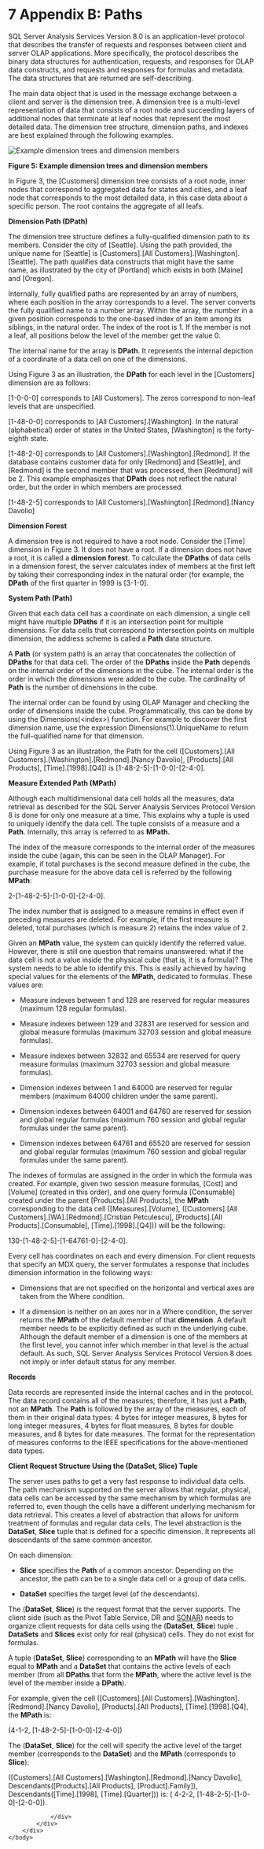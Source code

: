 <html dir="LTR" xmlns:mshelp="http://msdn.microsoft.com/mshelp" xmlns:ddue="http://ddue.schemas.microsoft.com/authoring/2003/5" xmlns:xlink="http://www.w3.org/1999/xlink" xmlns:tool="http://www.microsoft.com/tooltip">
    <head>
        <meta http-equiv="Content-Type" content="text/html; CHARSET=utf-8"></meta>
        <meta name="save" content="history"></meta>
        <title>7 Appendix B: Paths</title>
        <xml>
            <mshelp:toctitle title="7 Appendix B: Paths"></mshelp:toctitle>
            <mshelp:rltitle title="[MS-SSAS8]: Appendix B: Paths"></mshelp:rltitle>
            <mshelp:keyword index="A" term="d7582073-3671-4ed8-a296-b5638dc7bff7"></mshelp:keyword>
            <mshelp:attr name="DCSext.ContentType" value="open specification"></mshelp:attr>
            <mshelp:attr name="AssetID" value="d7582073-3671-4ed8-a296-b5638dc7bff7"></mshelp:attr>
            <mshelp:attr name="TopicType" value="kbRef"></mshelp:attr>
            <mshelp:attr name="DCSext.Title" value="[MS-SSAS8]: Appendix B: Paths" />
        </xml>
    </head>
    <body>
        <div id="header">
            <h1 class="heading">7 Appendix B: Paths</h1>
        </div>
        <div id="mainSection">
            <div id="mainBody">
                <div id="allHistory" class="saveHistory"></div>
                <div id="sectionSection0" class="section" name="collapseableSection">
                    

<p>SQL Server Analysis Services Version 8.0 is an
application-level protocol that describes the transfer of requests and
responses between client and server OLAP applications. More specifically, the
protocol describes the binary data structures for authentication, requests, and
responses for OLAP data constructs, and requests and responses for formulas and
metadata. The data structures that are returned are self-describing.</p>

<p>The main data object that is used in the message exchange
between a client and server is the dimension tree. A dimension tree is a
multi-level representation of data that consists of a root node and succeeding
layers of additional nodes that terminate at leaf nodes that represent the most
detailed data. The dimension tree structure, dimension paths, and indexes are
best explained through the following examples.</p>

<p><img id="MS-SSAS8_pictbc6f1355-b160-5328-6e63-f70ef188a14f.png" src="MS-SSAS8_files/image005.png" alt="Example dimension trees and dimension members" title="Example dimension trees and dimension members"></p>

<p><b>Figure 5: Example dimension trees and dimension members</b></p>

<p>In Figure 3, the [Customers] dimension tree consists of a
root node, inner nodes that correspond to aggregated data for states and
cities, and a leaf node that corresponds to the most detailed data, in this
case data about a specific person. The root contains the aggregate of all
leafs.</p>

<p><b>Dimension Path (DPath)</b></p>

<p>The dimension tree structure defines a fully-qualified
dimension path to its members. Consider the city of [Seattle]. Using the path
provided, the unique name for [Seattle] is [Customers].[All
Customers].[Washington].[Seattle]. The path qualifies data constructs that
might have the same name, as illustrated by the city of [Portland] which exists
in both [Maine] and [Oregon].</p>

<p>Internally, fully qualified paths are represented by an
array of numbers, where each position in the array corresponds to a level. The
server converts the fully qualified name to a number array. Within the array,
the number in a given position corresponds to the one-based index of an item
among its siblings, in the natural order. The index of the root is 1. If the
member is not a leaf, all positions below the level of the member get the value
0.</p>

<p>The internal name for the array is <b>DPath</b>. It
represents the internal depiction of a coordinate of a data cell on one of the
dimensions.</p>

<p>Using Figure 3 as an illustration, the <b>DPath</b> for each
level in the [Customers] dimension are as follows:</p>

<p>[1-0-0-0] corresponds to [All Customers]. The zeros
correspond to non-leaf levels that are unspecified.</p>

<p>[1-48-0-0] corresponds to [All Customers].[Washington]. In
the natural (alphabetical) order of states in the United States, [Washington]
is the forty-eighth state.</p>

<p>[1-48-2-0] corresponds to [All
Customers].[Washington].[Redmond]. If the database contains customer data for
only [Redmond] and [Seattle], and [Redmond] is the second member that was
processed, then [Redmond] will be 2. This example emphasizes that <b>DPath</b>
does not reflect the natural order, but the order in which members are
processed.</p>

<p>[1-48-2-5] corresponds to [All
Customers].[Washington].[Redmond].[Nancy Davolio]</p>

<p><b>Dimension Forest</b></p>

<p>A dimension tree is not required to have a root node.
Consider the [Time] dimension in Figure 3. It does not have a root. If a
dimension does not have a root, it is called a <b>dimension forest</b>. To
calculate the <b>DPaths</b> of data cells in a dimension forest, the server
calculates index of members at the first left by taking their corresponding
index in the natural order (for example, the <b>DPath</b> of the first quarter
in 1999 is [3-1-0].</p>

<p><b>System Path (Path)</b></p>

<p>Given that each data cell has a coordinate on each
dimension, a single cell might have multiple <b>DPaths</b> if it is an
intersection point for multiple dimensions. For data cells that correspond to
intersection points on multiple dimension, the address scheme is called a <b>Path</b>
data structure.</p>

<p>A <b>Path</b> (or system path) is an array that concatenates
the collection of <b>DPaths</b> for that data cell. The order of the <b>DPaths</b>
inside the <b>Path</b> depends on the internal order of the dimensions in the
cube. The internal order is the order in which the dimensions were added to the
cube. The cardinality of <b>Path</b> is the number of dimensions in the cube.</p>

<p>The internal order can be found by using OLAP Manager and
checking the order of dimensions inside the cube. Programmatically, this can be
done by using the Dimensions(&lt;index&gt;) function. For example to discover
the first dimension name, use the expression Dimensions(1).UniqueName to return
the full-qualified name for that dimension.</p>

<p>Using Figure 3 as an illustration, the Path for the cell
([Customers].[All Customers].[Washington].[Redmond].[Nancy Davolio],
[Products].[All Products], [Time].[1998].[Q4]) is [1-48-2-5]-[1-0-0]-[2-4-0].</p>

<p><b>Measure Extended Path (MPath)</b></p>

<p>Although each multidimensional data cell holds all the
measures, data retrieval as described for the SQL Server Analysis Services
Protocol Version 8 is done for only one measure at a time. This explains why a
tuple is used to uniquely identify the data cell. The tuple consists of a
measure and a <b>Path</b>. Internally, this array is referred to as <b>MPath.</b></p>

<p>The index of the measure corresponds to the internal order
of the measures inside the cube (again, this can be seen in the OLAP Manager).
For example, if total purchases is the second measure defined in the cube, the
purchase measure for the above data cell is referred by the following <b>MPath</b>:</p>

<p>2-[1-48-2-5]-[1-0-0]-[2-4-0].</p>

<p>The index number that is assigned to a measure remains in
effect even if preceding measures are deleted. For example, if the first
measure is deleted, total purchases (which is measure 2) retains the index
value of 2.</p>

<p>Given an <b>MPath</b> value, the system can quickly identify
the referred value. However, there is still one question that remains unanswered:
what if the data cell is not a value inside the physical cube (that is, it is a
formula)? The system needs to be able to identify this. This is easily achieved
by having special values for the elements of the <b>MPath</b>, dedicated to
formulas. These values are:</p>

<ul><li><p><span><span> 
</span></span>Measure indexes between 1 and 128 are reserved for regular
measures (maximum 128 regular formulas).</p>

</li><li><p><span><span> 
</span></span>Measure indexes between 129 and 32831 are reserved for session
and global measure formulas (maximum 32703 session and global measure
formulas).</p>

</li><li><p><span><span> 
</span></span>Measure indexes between 32832 and 65534 are reserved for query
measure formulas (maximum 32703 session and global measure formulas).</p>

</li><li><p><span><span> 
</span></span>Dimension indexes between 1 and 64000 are reserved for regular
members (maximum 64000 children under the same parent).</p>

</li><li><p><span><span> 
</span></span>Dimension indexes between 64001 and 64760 are reserved for
session and global regular formulas (maximum 760 session and global regular
formulas under the same parent).</p>

</li><li><p><span><span> 
</span></span>Dimension indexes between 64761 and 65520 are reserved for
session and global regular formulas (maximum 760 session and global regular
formulas under the same parent).</p>

</li></ul><p>The indexes of formulas are assigned in the order in which
the formula was created. For example, given two session measure formulas,
[Cost] and [Volume] (created in this order), and one query formula [Consumable]
created under the parent [Products].[All Products], the <b>MPath</b>
corresponding to the data cell ([Measures].[Volume], ([Customers].[All
Customers].[WA].[Redmond].[Cristian Petculescu], [Products].[All
Products].[Consumable], [Time].[1998].[Q4])) will be the following:</p>

<p>130-[1-48-2-5]-[1-64761-0]-[2-4-0].</p>

<p>Every cell has coordinates on each and every dimension. For
client requests that specify an MDX query, the server formulates a response
that includes dimension information in the following ways:</p>

<ul><li><p><span><span> 
</span></span>Dimensions that are not specified on the horizontal and vertical
axes are taken from the Where condition.</p>

</li><li><p><span><span> 
</span></span>If a dimension is neither on an axes nor in a Where condition,
the server returns the <b>MPath</b> of the default member of that <b>dimension</b>.
A default member needs to be explicitly defined as such in the underlying cube.
Although the default member of a dimension is one of the members at the first
level, you cannot infer which member in that level is the actual default. As
such, SQL Server Analysis Services Protocol Version 8 does not imply or infer
default status for any member.</p>

</li></ul><p><b>Records</b></p>

<p>Data records are represented inside the internal caches and
in the protocol. The data record contains all of the measures; therefore, it
has just a <b>Path</b>, not an <b>MPath</b>. The <b>Path</b> is followed by the
array of the measures, each of them in their original data types: 4 bytes for
integer measures, 8 bytes for long integer measures, 4 bytes for float
measures, 8 bytes for double measures, and 8 bytes for date measures. The
format for the representation of measures conforms to the IEEE specifications
for the above-mentioned data types.</p>

<p><b>Client Request Structure Using the (DataSet, Slice) Tuple</b></p>

<p>The server uses paths to get a very fast response to
individual data cells. The path mechanism supported on the server allows that
regular, physical, data cells can be accessed by the same mechanism by which
formulas are referred to, even though the cells have a different underlying
mechanism for data retrieval. This creates a level of abstraction that allows
for uniform treatment of formulas and regular data cells. The level abstraction
is the <b>DataSet</b>, <b>Slice</b> tuple that is defined for a specific
dimension. It represents all descendants of the same common ancestor.</p>

<p>On each dimension:</p>

<ul><li><p><span><span> 
</span></span><b>Slice</b> specifies the <b>Path</b> of a common ancestor.
Depending on the ancestor, the path can be to a single data cell or a group of
data cells.</p>

</li><li><p><span><span> 
</span></span><b>DataSet</b> specifies the target level (of the descendants).</p>

</li></ul><p>The (<b>DataSet</b>, <b>Slice</b>) is the request format
that the server supports. The client side (such as the Pivot Table Service, DR
and <a href="c527450b-f5bd-424b-8c98-ba6365288f35.md#gt_4aee94b3-5ccf-4da0-a9e6-91d599146175">SONAR</a>) needs to
organize client requests for data cells using the (<b>DataSet</b>, <b>Slice</b>)
tuple . <b>DataSets</b> and <b>Slices</b> exist only for real (physical) cells.
They do not exist for formulas.</p>

<p>A tuple (<b>DataSet</b>, <b>Slice</b>) corresponding to an <b>MPath</b>
will have the <b>Slice</b> equal to <b>MPath</b> and a <b>DataSet</b> that
contains the active levels of each member (from all <b>DPaths</b> that form the
<b>MPath</b>, where the active level is the level of the member inside a <b>DPath</b>).</p>

<p>For example, given the cell ([Customers].[All
Customers].[Washington].[Redmond].[Nancy Davolio], [Products].[All Products],
[Time].[1998].[Q4], the <b>MPath</b> is:</p>

<p>(4-1-2, [1-48-2-5]-[1-0-0]-[2-4-0])</p>

<p>The (<b>DataSet</b>, <b>Slice</b>) for the cell will specify
the active level of the target member (corresponds to the <b>DataSet</b>) and
the <b>MPath</b> (corresponds to <b>Slice</b>):</p>

<p>([Customers].[All Customers].[Washington].[Redmond].[Nancy
Davolio], Descendants([Products].[All Products], [Product].Family]),
Descendants([Time].[1998], [Time].[Quarter])) is: ( 4-2-2,
[1-48-2-5]-[1-0-0]-[2-0-0]).</p>


                </div>
            </div>
        </div>
    </body>
</html>